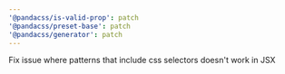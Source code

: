 ```yaml
---
'@pandacss/is-valid-prop': patch
'@pandacss/preset-base': patch
'@pandacss/generator': patch
---
```


Fix issue where patterns that include css selectors doesn't work in JSX
